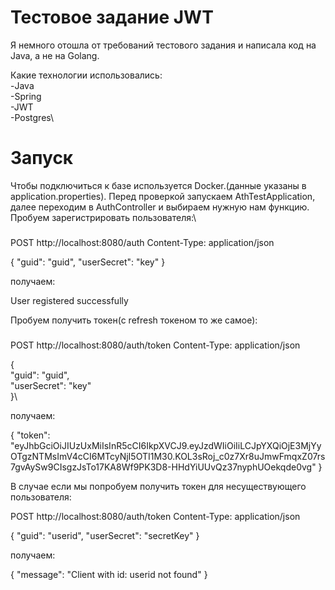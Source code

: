 # Тестовое задание JWT
Я немного отошла от требований тестового задания и написала код на Java, а не на Golang.

Какие технологии использовались:\
-Java\
-Spring\
-JWT\
-Postgres\

# Запуск 
Чтобы подключиться к базе используется Docker.(данные указаны в application.properties).
Перед проверкой запускаем AthTestApplication, далее переходим в AuthController и выбираем нужную нам функцию.
Пробуем зарегистрировать пользователя:\
###
POST http://localhost:8080/auth
Content-Type: application/json

{
  "guid": "guid",
  "userSecret": "key"
}

получаем:

User registered successfully

Пробуем получить токен(с refresh токеном то же самое):

###
POST http://localhost:8080/auth/token
Content-Type: application/json

{\
  "guid": "guid",\
  "userSecret": "key"\
}\

получаем:

{
  "token": "eyJhbGciOiJIUzUxMiIsInR5cCI6IkpXVCJ9.eyJzdWIiOiIiLCJpYXQiOjE3MjYyOTgzNTMsImV4cCI6MTcyNjI5OTI1M30.KOL3sRoj_c0z7Xr8uJmwFmqxZ07rs7gvAySw9CIsgzJsTo17KA8Wf9PK3D8-HHdYiUUvQz37nyphUOekqde0vg"
}

В случае если мы попробуем получить токен для несуществующего пользователя:

POST http://localhost:8080/auth/token
Content-Type: application/json

{
  "guid": "userid",
  "userSecret": "secretKey"
}

получаем:

{
  "message": "Client with id: userid not found"
}
